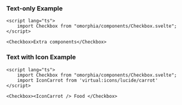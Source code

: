 ### Text-only Example

```svelte example
<script lang="ts">
    import Checkbox from "omorphia/components/Checkbox.svelte";
</script>

<Checkbox>Extra components</Checkbox>
```

### Text with Icon Example

```svelte example
<script lang="ts">
    import Checkbox from "omorphia/components/Checkbox.svelte";
    import IconCarrot from 'virtual:icons/lucide/carrot'
</script>

<Checkbox><IconCarrot /> Food </Checkbox>
```
